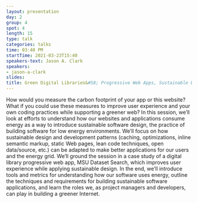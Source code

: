 ```yaml
---
layout: presentation
day: 2
group: 4
spot: 4
length: 15
type: talk
categories: talks
time: 03:40 PM
startTime: 2021-03-23T15:40
speakers-text: Jason A. Clark
speakers:
- jason-a-clark
slides: 
title: Green Digital Libraries&#58; Progressive Web Apps, Sustainable Design, and Coding for the Greener Good
---
```

How would you measure the carbon footprint of your app or this website? What if you could use these measures to improve user experience and your own coding practices while supporting a greener web? In this session, we’ll look at efforts to understand how our websites and applications consume energy as a way to introduce sustainable software design, the practice of building software for low energy environments. We’ll focus on how sustainable design and development patterns (caching, optimizations, inline semantic markup, static Web pages, lean code techniques, open data/source, etc.) can be adapted to make better applications for our users and the energy grid. We’ll ground the session in a case study of a digital library progressive web app, MSU Dataset Search, which improves user experience while applying sustainable design. In the end, we’ll introduce tools and metrics for understanding how our software uses energy, outline the techniques and requirements for building sustainable software applications, and learn the roles we, as project managers and developers, can play in building a greener Internet.